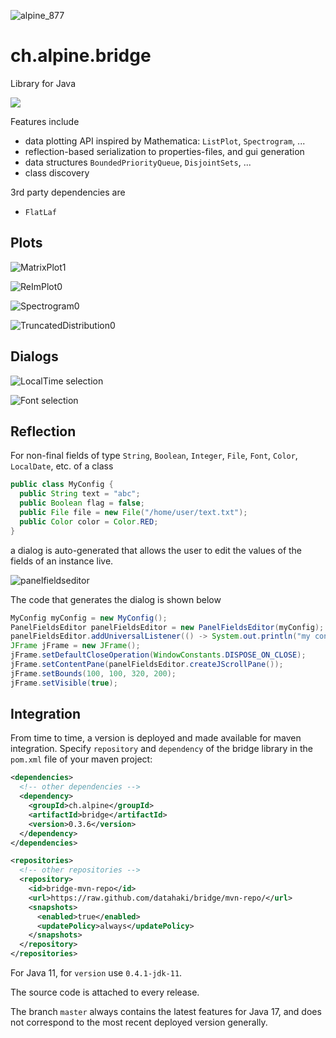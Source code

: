 ![alpine_877](https://user-images.githubusercontent.com/4012178/116814864-1b1a1580-ab5b-11eb-97e6-1441af4ececa.png)

# ch.alpine.bridge

Library for Java

![](https://github.com/datahaki/bridge/actions/workflows/mvn_test.yml/badge.svg)

Features include 

* data plotting API inspired by Mathematica: `ListPlot`, `Spectrogram`, ...
* reflection-based serialization to properties-files, and gui generation
* data structures `BoundedPriorityQueue`, `DisjointSets`, ...
* class discovery

3rd party dependencies are

* `FlatLaf`

## Plots

![MatrixPlot1](https://user-images.githubusercontent.com/4012178/200159269-ed3b0969-3660-4bf3-ade6-0844d799e1e2.png)

![ReImPlot0](https://user-images.githubusercontent.com/4012178/200159270-7e441eac-5ace-4070-830d-dfa3918eb464.png)

![Spectrogram0](https://user-images.githubusercontent.com/4012178/200159271-29157014-c2f3-4aa9-817d-d8b7280e9ab5.png)

![TruncatedDistribution0](https://user-images.githubusercontent.com/4012178/200159273-dfe78967-dc64-4cc5-a677-f931dc7700b9.png)

## Dialogs

![LocalTime selection](https://user-images.githubusercontent.com/4012178/178134198-8b94131f-6163-408b-9b26-2bfb344d0da3.png)

![Font selection](https://user-images.githubusercontent.com/4012178/178134124-766d1067-8645-4060-8c06-33cb252e5c97.png)

## Reflection

For non-final fields of type `String`, `Boolean`, `Integer`, `File`, `Font`, `Color`, `LocalDate`, etc. of a class

```java
public class MyConfig {
  public String text = "abc";
  public Boolean flag = false;
  public File file = new File("/home/user/text.txt");
  public Color color = Color.RED;
}
```

a dialog is auto-generated that allows the user to edit the values of the fields of an instance live.

![panelfieldseditor](https://user-images.githubusercontent.com/4012178/138581130-2be4d8ec-c15b-4ccb-83e5-fcd7bbda2a4f.png)

The code that generates the dialog is shown below

```java
MyConfig myConfig = new MyConfig();
PanelFieldsEditor panelFieldsEditor = new PanelFieldsEditor(myConfig);
panelFieldsEditor.addUniversalListener(() -> System.out.println("my config changed"));
JFrame jFrame = new JFrame();
jFrame.setDefaultCloseOperation(WindowConstants.DISPOSE_ON_CLOSE);
jFrame.setContentPane(panelFieldsEditor.createJScrollPane());
jFrame.setBounds(100, 100, 320, 200);
jFrame.setVisible(true);
```

## Integration

From time to time, a version is deployed and made available for maven integration. Specify `repository` and `dependency` of the bridge library in the `pom.xml` file of your maven project:

```xml
<dependencies>
  <!-- other dependencies -->
  <dependency>
    <groupId>ch.alpine</groupId>
    <artifactId>bridge</artifactId>
    <version>0.3.6</version>
  </dependency>
</dependencies>

<repositories>
  <!-- other repositories -->
  <repository>
    <id>bridge-mvn-repo</id>
    <url>https://raw.github.com/datahaki/bridge/mvn-repo/</url>
    <snapshots>
      <enabled>true</enabled>
      <updatePolicy>always</updatePolicy>
    </snapshots>
  </repository>
</repositories>
```

For Java 11, for `version` use `0.4.1-jdk-11`.

The source code is attached to every release.

The branch `master` always contains the latest features for Java 17, and does not correspond to the most recent deployed version generally.